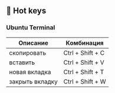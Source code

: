 ## 🎹 Hot keys

### Ubuntu Terminal

|Описание|Комбинация|
|-|-|
| скопировать | Ctrl + Shift + C |
| вставить | Ctrl + Shift + V |
| новая вкладка | Ctrl + Shift + T |
| закрыть вкладку | Ctrl + Shift + W |
